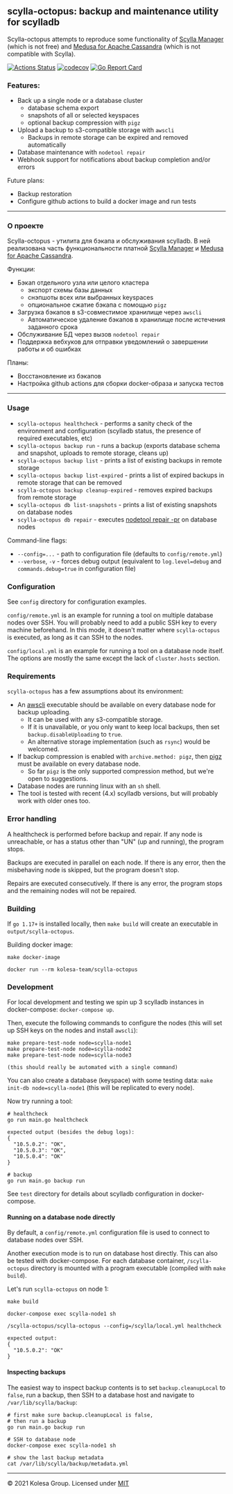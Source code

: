 ## scylla-octopus: backup and maintenance utility for scylladb

Scylla-octopus attempts to reproduce some functionality of [Scylla Manager](https://docs.scylladb.com/operating-scylla/manager/) (which is not free) and [Medusa for Apache Cassandra](https://github.com/thelastpickle/cassandra-medusa) (which is not compatible with Scylla).

[![Actions Status](https://github.com/kolesa-team/scylla-octopus/workflows/test/badge.svg)](https://github.com/kolesa-team/scylla-octopus/actions)
[![codecov](https://codecov.io/gh/kolesa-team/scylla-octopus/branch/master/graph/badge.svg)](https://codecov.io/gh/kolesa-team/scylla-octopus)
[![Go Report Card](https://goreportcard.com/badge/github.com/kolesa-team/scylla-octopus)](https://goreportcard.com/report/github.com/kolesa-team/scylla-octopus)

### Features:

* Back up a single node or a database cluster
  * database schema export
  * snapshots of all or selected keyspaces
  * optional backup compression with `pigz`
* Upload a backup to s3-compatible storage with `awscli`
  * Backups in remote storage can be expired and removed automatically
* Database maintenance with `nodetool repair`
* Webhook support for notifications about backup completion and/or errors

Future plans:

* Backup restoration
* Configure github actions to build a docker image and run tests

----------------------

### О проекте

Scylla-octopus - утилита для бэкапа и обслуживания scylladb.
В ней реализована часть функциональности платной [Scylla Manager](https://docs.scylladb.com/operating-scylla/manager/) и [Medusa for Apache Cassandra](https://github.com/thelastpickle/cassandra-medusa).

Функции:

* Бэкап отдельного узла или целого кластера
  * экспорт схемы базы данных
  * снэпшоты всех или выбранных keyspaces
  * опциональное сжатие бэкапа с помощью `pigz` 
* Загрузка бэкапов в s3-совместимое хранилище через `awscli`
  * Автоматическое удаление бэкапов в хранилище после истечения заданного срока
* Обслуживание БД через вызов `nodetool repair`
* Поддержка вебхуков для отправки уведомлений о завершении работы и об ошибках

Планы:

* Восстановление из бэкапов
* Настройка github actions для сборки docker-образа и запуска тестов
---------------------

### Usage

* `scylla-octopus healthcheck` - performs a sanity check of the environment and configuration (scylladb status, the presence of required executables, etc)
* `scylla-octopus backup run` - runs a backup (exports database schema and snapshot, uploads to remote storage, cleans up)
* `scylla-octopus backup list` - prints a list of existing backups in remote storage
* `scylla-octopus backup list-expired` - prints a list of expired backups in remote storage that can be removed
* `scylla-octopus backup cleanup-expired` - removes expired backups from remote storage
* `scylla-octopus db list-snapshots` - prints a list of existing snapshots on database nodes
* `scylla-octopus db repair` - executes [nodetool repair -pr](https://docs.scylladb.com/operating-scylla/nodetool-commands/repair/) on database nodes

Command-line flags:

* `--config=...` - path to configuration file (defaults to `config/remote.yml`)
* `--verbose`, `-v` - forces debug output (equivalent to `log.level=debug` and `commands.debug=true` in configuration file)

### Configuration

See `config` directory for configuration examples.

`config/remote.yml` is an example for running a tool on multiple database nodes over SSH.
You will probably need to add a public SSH key to every machine beforehand.
In this mode, it doesn't matter where `scylla-octopus` is executed, as long as it can SSH to the nodes.

`config/local.yml` is an example for running a tool on a database node itself.
The options are mostly the same except the lack of `cluster.hosts` section.

### Requirements

`scylla-octopus` has a few assumptions about its environment:

* An [awscli](https://aws.amazon.com/cli/) executable should be available on every database node for backup uploading.
  * It can be used with any s3-compatible storage.
  * If it is unavailable, or you only want to keep local backups, then set `backup.disableUploading` to `true`.
  * An alternative storage implementation (such as `rsync`) would be welcomed.
* If backup compression is enabled with `archive.method: pigz`, then [pigz](https://zlib.net/pigz/) must be available on every database node.
  * So far `pigz` is the only supported compression method, but we're open to suggestions.
* Database nodes are running linux with an `sh` shell.
* The tool is tested with recent (4.x) scylladb versions, but will probably work with older ones too. 

### Error handling

A healthcheck is performed before backup and repair. If any node is unreachable, or has a status other than "UN" (up and running), the program stops.

Backups are executed in parallel on each node. If there is any error, then the misbehaving node is skipped, but the program doesn't stop.

Repairs are executed consecutively. If there is any error, the program stops and the remaining nodes will not be repaired.

### Building

If `go 1.17+` is installed locally, then `make build` will create an executable in `output/scylla-octopus`. 

Building docker image:

```
make docker-image

docker run --rm kolesa-team/scylla-octopus
```

### Development

For local development and testing we spin up 3 scylladb instances in docker-compose: `docker-compose up`.

Then, execute the following commands to configure the nodes (this will set up SSH keys on the nodes and install `awscli`):

```
make prepare-test-node node=scylla-node1
make prepare-test-node node=scylla-node2
make prepare-test-node node=scylla-node3

(this should really be automated with a single command)
``` 

You can also create a database (keyspace) with some testing data: `make init-db node=scylla-node1` (this will be replicated to every node).

Now try running a tool:

```
# healthcheck
go run main.go healthcheck

expected output (besides the debug logs):
{
  "10.5.0.2": "OK",
  "10.5.0.3": "OK",
  "10.5.0.4": "OK"
}

# backup
go run main.go backup run
```

See `test` directory for details about scylladb configuration in docker-compose.

#### Running on a database node directly

By default, a `config/remote.yml` configuration file is used to connect to database nodes over SSH.

Another execution mode is to run on database host directly.
This can also be tested with docker-compose. For each database container, `/scylla-octopus` directory is mounted with a program executable (compiled with `make build`).

Let's run `scylla-octopus` on node 1:

```
make build

docker-compose exec scylla-node1 sh

/scylla-octopus/scylla-octopus --config=/scylla/local.yml healthcheck

expected output:
{
  "10.5.0.2": "OK"
}
```

#### Inspecting backups

The easiest way to inspect backup contents is to set `backup.cleanupLocal` to `false`, run a backup, then SSH to a database host and navigate to `/var/lib/scylla/backup`:

```
# first make sure backup.cleanupLocal is false,
# then run a backup
go run main.go backup run

# SSH to database node
docker-compose exec scylla-node1 sh

# show the last backup metadata
cat /var/lib/scylla/backup/metadata.yml
```

---

© 2021 Kolesa Group. Licensed under [MIT](https://opensource.org/licenses/MIT)
